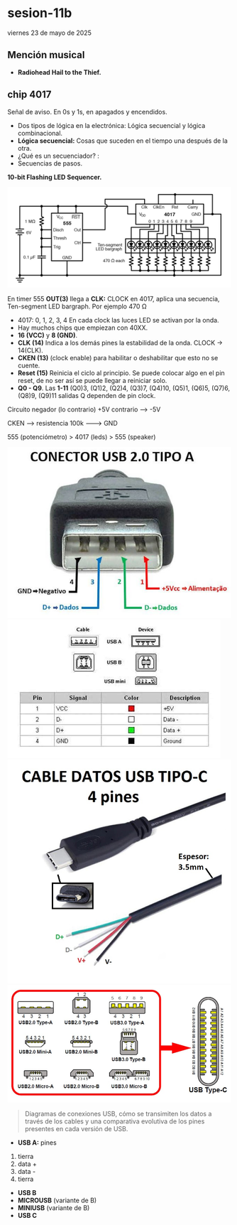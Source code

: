 # sesion-11b

viernes 23 de mayo de 2025

## Mención musical

-  **Radiohead Hail to the Thief.**

##  chip 4017

Señal de aviso. En 0s y 1s, en apagados y encendidos.

-  Dos tipos de lógica en la electrónica: Lógica secuencial y lógica combinacional.
-  **Lógica secuencial:**  Cosas que suceden en el tiempo una después de la otra.
-  ¿Qué es un secuenciador?  : 
-  Secuencias de pasos.

**10-bit Flashing LED Sequencer.**
   
![secuenciador-led-4017](./archivos/led-sequencer-schematic-diagram.jpg)

En timer 555 **OUT(3)** llega a **CLK:** CLOCK en 4017, aplica una secuencia, Ten-segment LED bargraph. Por ejemplo 470 Ω
-  4017: 0, 1, 2, 3, 4 En cada clock las luces LED se activan por la onda.
-  Hay muchos chips que empiezan con 40XX.
-  **16 (VCC)** y **8 (GND)**.
-  **CLK (14)** Indica a los demás pines la estabilidad de la onda. CLOCK -> 14(CLK).
-  **CKEN (13)** (clock enable) para habilitar o deshabilitar que esto no se cuente.
-  **Reset (15)** Reinicia el ciclo al principio. Se puede colocar algo en el pin reset, de no ser así se puede llegar a reiniciar solo.
-  **Q0 - Q9**. Las **1-11** (Q0)3, (Q1)2, (Q2)4, (Q3)7, (Q4)10, (Q5)1, (Q6)5, (Q7)6, (Q8)9, (Q9)11 salidas Q dependen de pin clock.

Circuito negador (lo contrario) +5V contrario --> -5V

CKEN --> resistencia 100k ---> GND

555 (potenciómetro) > 4017 (leds) > 555 (speaker)

![usbA](./archivos/usbA.jpg)
![usbAyB](./archivos/usbA-B.jpg)
![usbC](./archivos/usbC.jpg)
![usbcomparativa](./archivos/usbgeneral.jpg)

>   Diagramas de conexiones USB, cómo se transimiten los datos a través de los cables y una comparativa evolutiva de los pines presentes en cada versión de USB.
*  **USB A:** pines
1. tierra
2. data +
3. data -
4. tierra
* **USB B**
* **MICROUSB** (variante de B)
* **MINIUSB** (variante de B)
* **USB C**
